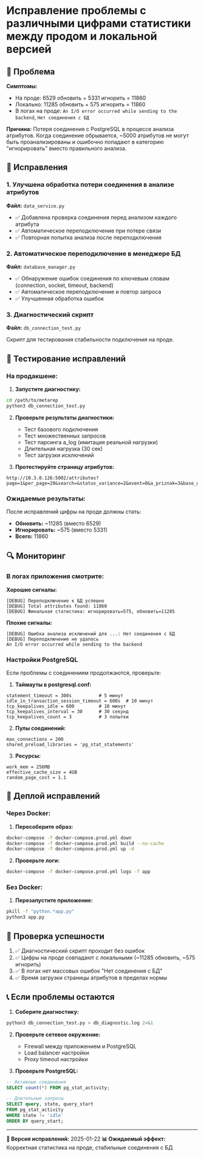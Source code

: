 # Исправление проблемы с различными цифрами статистики между продом и локальной версией

## 🚨 Проблема

**Симптомы:**
- На проде: 6529 обновить + 5331 игнорить = 11860
- Локально: 11285 обновить + 575 игнорить = 11860
- В логах на проде: `An I/O error occurred while sending to the backend`, `Нет соединения с БД`

**Причина:** 
Потеря соединения с PostgreSQL в процессе анализа атрибутов. Когда соединение обрывается, ~5000 атрибутов не могут быть проанализированы и ошибочно попадают в категорию "игнорировать" вместо правильного анализа.

## 🔧 Исправления

### 1. Улучшена обработка потери соединения в анализе атрибутов

**Файл:** `data_service.py`

- ✅ Добавлена проверка соединения перед анализом каждого атрибута
- ✅ Автоматическое переподключение при потере связи
- ✅ Повторная попытка анализа после переподключения

### 2. Автоматическое переподключение в менеджере БД

**Файл:** `database_manager.py` 

- ✅ Обнаружение ошибок соединения по ключевым словам (connection, socket, timeout, backend)
- ✅ Автоматическое переподключение и повтор запроса
- ✅ Улучшенная обработка ошибок

### 3. Диагностический скрипт

**Файл:** `db_connection_test.py`

Скрипт для тестирования стабильности подключения на проде.

## 🧪 Тестирование исправлений

### На продакшене:

1. **Запустите диагностику:**
```bash
cd /path/to/metarep
python3 db_connection_test.py
```

2. **Проверьте результаты диагностики:**
   - Тест базового подключения
   - Тест множественных запросов
   - Тест парсинга a_log (имитация реальной нагрузки)
   - Длительная нагрузка (30 сек)
   - Тест загрузки исключений

3. **Протестируйте страницу атрибутов:**
```
http://10.3.0.126:5002/attributes?page=1&per_page=20&search=&status_variance=2&event=0&a_priznak=3&base_url=&source_base_url=&analyze_exceptions=true
```

### Ожидаемые результаты:

После исправлений цифры на проде должны стать:
- **Обновить:** ~11285 (вместо 6529)
- **Игнорировать:** ~575 (вместо 5331)
- **Всего:** 11860

## 🔍 Мониторинг

### В логах приложения смотрите:

**Хорошие сигналы:**
```
[DEBUG] Переподключение к БД успешно
[DEBUG] Total attributes found: 11860
[DEBUG] Финальная статистика: игнорировать=575, обновить=11285
```

**Плохие сигналы:**
```
[DEBUG] Ошибка анализа исключений для ...: Нет соединения с БД
[DEBUG] Переподключение не удалось
An I/O error occurred while sending to the backend
```

### Настройки PostgreSQL

Если проблемы с соединением продолжаются, проверьте:

1. **Таймауты в postgresql.conf:**
```
statement_timeout = 300s          # 5 минут
idle_in_transaction_session_timeout = 600s  # 10 минут
tcp_keepalives_idle = 600         # 10 минут
tcp_keepalives_interval = 30      # 30 секунд
tcp_keepalives_count = 3          # 3 попытки
```

2. **Пулы соединений:**
```
max_connections = 200
shared_preload_libraries = 'pg_stat_statements'
```

3. **Ресурсы:**
```
work_mem = 256MB
effective_cache_size = 4GB
random_page_cost = 1.1
```

## 🚀 Деплой исправлений

### Через Docker:

1. **Пересоберите образ:**
```bash
docker-compose -f docker-compose.prod.yml down
docker-compose -f docker-compose.prod.yml build --no-cache
docker-compose -f docker-compose.prod.yml up -d
```

2. **Проверьте логи:**
```bash
docker-compose -f docker-compose.prod.yml logs -f app
```

### Без Docker:

1. **Перезапустите приложение:**
```bash
pkill -f "python.*app.py"
python3 app.py
```

## 🎯 Проверка успешности

1. ✅ Диагностический скрипт проходит без ошибок
2. ✅ Цифры на проде совпадают с локальными (~11285 обновить, ~575 игнорить)
3. ✅ В логах нет массовых ошибок "Нет соединения с БД"
4. ✅ Время загрузки страницы атрибутов в пределах нормы

## 📞 Если проблемы остаются

1. **Соберите диагностику:**
```bash
python3 db_connection_test.py > db_diagnostic.log 2>&1
```

2. **Проверьте сетевое окружение:**
   - Firewall между приложением и PostgreSQL
   - Load balancer настройки
   - Proxy timeout настройки

3. **Проверьте PostgreSQL:**
```sql
-- Активные соединения
SELECT count(*) FROM pg_stat_activity;

-- Длительные запросы  
SELECT query, state, query_start 
FROM pg_stat_activity 
WHERE state != 'idle' 
ORDER BY query_start;
```

---

**🔄 Версия исправлений:** 2025-01-22
**📊 Ожидаемый эффект:** Корректная статистика на проде, стабильные соединения с БД 